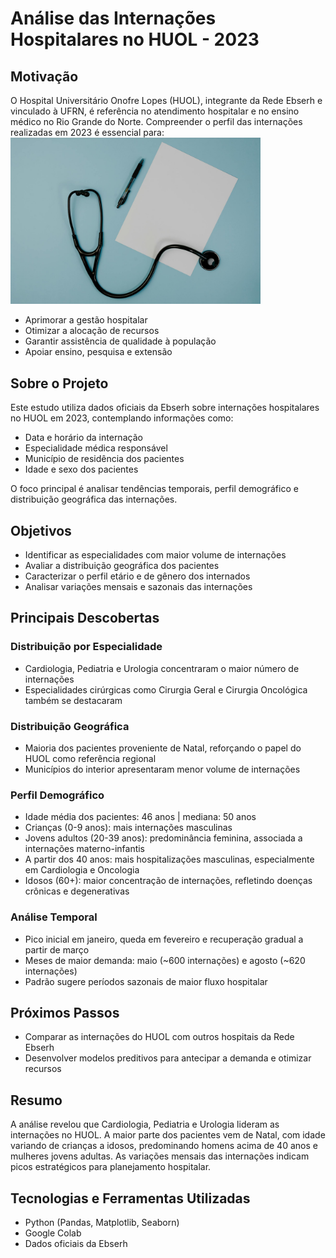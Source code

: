# Análise das Internações Hospitalares no HUOL - 2023

## Motivação
O Hospital Universitário Onofre Lopes (HUOL), integrante da Rede Ebserh e vinculado à UFRN, é referência no atendimento hospitalar e no ensino médico no Rio Grande do Norte. Compreender o perfil das internações realizadas em 2023 é essencial para:
<img src="Image/fot.jpg" alt="Fotodoprojeto" width="400"/>


- Aprimorar a gestão hospitalar  
- Otimizar a alocação de recursos  
- Garantir assistência de qualidade à população  
- Apoiar ensino, pesquisa e extensão  

## Sobre o Projeto
Este estudo utiliza dados oficiais da Ebserh sobre internações hospitalares no HUOL em 2023, contemplando informações como:

- Data e horário da internação  
- Especialidade médica responsável  
- Município de residência dos pacientes  
- Idade e sexo dos pacientes  

O foco principal é analisar tendências temporais, perfil demográfico e distribuição geográfica das internações.

## Objetivos
- Identificar as especialidades com maior volume de internações  
- Avaliar a distribuição geográfica dos pacientes  
- Caracterizar o perfil etário e de gênero dos internados  
- Analisar variações mensais e sazonais das internações  

## Principais Descobertas

### Distribuição por Especialidade
- Cardiologia, Pediatria e Urologia concentraram o maior número de internações  
- Especialidades cirúrgicas como Cirurgia Geral e Cirurgia Oncológica também se destacaram  

### Distribuição Geográfica
- Maioria dos pacientes proveniente de Natal, reforçando o papel do HUOL como referência regional  
- Municípios do interior apresentaram menor volume de internações  

### Perfil Demográfico
- Idade média dos pacientes: 46 anos | mediana: 50 anos  
- Crianças (0-9 anos): mais internações masculinas  
- Jovens adultos (20-39 anos): predominância feminina, associada a internações materno-infantis  
- A partir dos 40 anos: mais hospitalizações masculinas, especialmente em Cardiologia e Oncologia  
- Idosos (60+): maior concentração de internações, refletindo doenças crônicas e degenerativas  

### Análise Temporal
- Pico inicial em janeiro, queda em fevereiro e recuperação gradual a partir de março  
- Meses de maior demanda: maio (~600 internações) e agosto (~620 internações)  
- Padrão sugere períodos sazonais de maior fluxo hospitalar  

## Próximos Passos
- Comparar as internações do HUOL com outros hospitais da Rede Ebserh  
- Desenvolver modelos preditivos para antecipar a demanda e otimizar recursos  

## Resumo
A análise revelou que Cardiologia, Pediatria e Urologia lideram as internações no HUOL. A maior parte dos pacientes vem de Natal, com idade variando de crianças a idosos, predominando homens acima de 40 anos e mulheres jovens adultas. As variações mensais das internações indicam picos estratégicos para planejamento hospitalar.

## Tecnologias e Ferramentas Utilizadas
- Python (Pandas, Matplotlib, Seaborn)  
- Google Colab  
- Dados oficiais da Ebserh  


